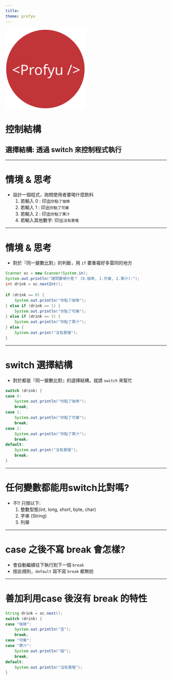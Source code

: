 ```yaml
---
title:  
theme: profyu
---
```


<!-- .slide: data-background="assets/background.png" -->
<img style='border:none;background:none;box-shadow:none;' src='assets/logo.svg' width="250"/>

# 控制結構
## 選擇結構: 透過 switch 來控制程式執行

---

# 情境 & 思考

* 設計一個程式，詢問使用者要喝什麼飲料
  1. 若輸入 0 : 印出`你點了咖啡`
  2. 若輸入 1 : 印出`你點了可樂`
  3. 若輸入 2 : 印出`你點了果汁`
  4. 若輸入其他數字: 印出`沒有賣喔`

---

# 情境 & 思考

* 對於『同一變數比對』的判斷，用 `if` 要重複好多雷同的地方

```java
Scanner sc = new Scanner(System.in);
System.out.println("請問要喝什麼？ (0.咖啡, 1.可樂, 2.果汁):");
int drink = sc.nextInt();

if (drink == 0) {
    System.out.println("你點了咖啡");
} else if (drink == 1) {
    System.out.println("你點了可樂");
} else if (drink == 3) {
    System.out.println("你點了果汁");
} else {
    System.out.print("沒有賣喔");
}
```

---

# switch 選擇結構

* 對於都是『同一變數比對』的選擇結構，就請 `switch` 來幫忙

```java
switch (drink) {
case 0:
    System.out.println("你點了咖啡");
    break;
case 1:
    System.out.println("你點了可樂");
    break;
case 2:
    System.out.println("你點了果汁");
    break;
default:
    System.out.print("沒有賣喔");
    break;
}
```

---

# 任何變數都能用switch比對嗎?

* 不!! 只限以下:
  1. 整數型態(int, long, short, byte, char)
  2. 字串 (String)
  3. 列舉

---

# case 之後不寫 break 會怎樣?

* 會自動繼續往下執行到下一個 `break`
* 按此規則，`default` 寫不寫 `break` 都無妨

---

# 善加利用case 後沒有 break 的特性

```java
String drink = sc.next();	
switch (drink) {
case "咖啡":
    System.out.println("苦");
    break;
case "可樂":
case "果汁":
    System.out.println("甜");
    break;
default:
    System.out.println("沒有賣喔");
}
```